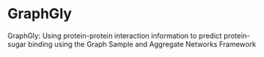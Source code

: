 # GraphGly
GraphGly: Using protein-protein interaction information to predict protein-sugar binding using the Graph Sample and Aggregate Networks Framework
